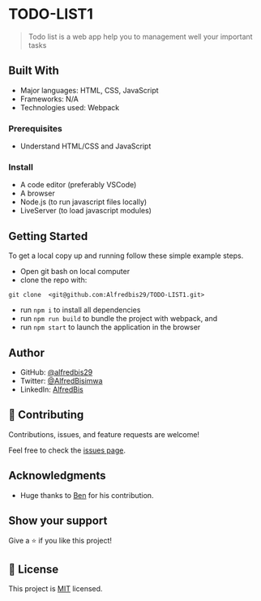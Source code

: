 # TODO-LIST1

> Todo list is a web app help you to management well your important tasks

## Built With

- Major languages: HTML, CSS, JavaScript
- Frameworks: N/A
- Technologies used: Webpack

### Prerequisites

- Understand HTML/CSS and JavaScript

### Install

- A code editor (preferably VSCode)
- A browser
- Node.js (to run javascript files locally)
- LiveServer (to load javascript modules)

## Getting Started

To get a local copy up and running follow these simple example steps.

- Open git bash on local computer
- clone the repo with:

```
git clone  <git@github.com:Alfredbis29/TODO-LIST1.git>
```

- run `npm i` to install all dependencies
- run `npm run build` to bundle the project with webpack, and
- run `npm start` to launch the application in the browser

## Author

- GitHub: [@alfredbis29](https://github.com/Alfredbis29)
- Twitter: [@AlfredBisimwa](https://twitter.com/AlfredBisimwa1)
- LinkedIn: [AlfredBis](https://www.linkedin.com/in/kalumuna-bisimwa-0501a81a8/)

## 🤝 Contributing

Contributions, issues, and feature requests are welcome!

Feel free to check the [issues page](git@github.com:Alfredbis29/TODO-LIST1.git/issues).

## Acknowledgments

- Huge thanks to [Ben](https://github.com/Benmuiruri) for his contribution.

## Show your support

Give a ⭐️ if you like this project!

## 📝 License

This project is [MIT](LICENSE) licensed.
